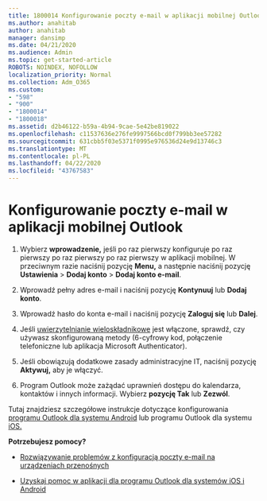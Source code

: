 ```yaml
---
title: 1800014 Konfigurowanie poczty e-mail w aplikacji mobilnej Outlook
ms.author: anahitab
author: anahitab
manager: dansimp
ms.date: 04/21/2020
ms.audience: Admin
ms.topic: get-started-article
ROBOTS: NOINDEX, NOFOLLOW
localization_priority: Normal
ms.collection: Adm_O365
ms.custom:
- "598"
- "900"
- "1800014"
- "1800018"
ms.assetid: d2b46122-b59a-4b94-9cae-5e42be819022
ms.openlocfilehash: c11537636e276fe9997566bcd0f799bb3ee57282
ms.sourcegitcommit: 631cbb5f03e5371f0995e976536d24e9d13746c3
ms.translationtype: MT
ms.contentlocale: pl-PL
ms.lasthandoff: 04/22/2020
ms.locfileid: "43767583"
---
```

# <a name="set-up-email-in-the-outlook-mobile-app"></a>Konfigurowanie poczty e-mail w aplikacji mobilnej Outlook

1. Wybierz **wprowadzenie,** jeśli po raz pierwszy konfiguruje po raz pierwszy po raz pierwszy po raz pierwszy w aplikacji mobilnej. W przeciwnym razie naciśnij pozycję **Menu,** a następnie naciśnij pozycję **Ustawienia** \> **Dodaj konto** \> **Dodaj konto e-mail**.

2. Wprowadź pełny adres e-mail i naciśnij pozycję **Kontynuuj** lub **Dodaj konto**.

3. Wprowadź hasło do konta e-mail i naciśnij pozycję **Zaloguj się** lub **Dalej**.

4. Jeśli [uwierzytelnianie wieloskładnikowe](https://docs.microsoft.com/office365/admin/security-and-compliance/set-up-multi-factor-authentication) jest włączone, sprawdź, czy używasz skonfigurowaną metody (6-cyfrowy kod, połączenie telefoniczne lub aplikacja Microsoft Authenticator).

5. Jeśli obowiązują dodatkowe zasady administracyjne IT, naciśnij pozycję **Aktywuj,** aby je włączyć.

6. Program Outlook może zażądać uprawnień dostępu do kalendarza, kontaktów i innych informacji. Wybierz **pozycję Tak** lub **Zezwól**.

Tutaj znajdziesz szczegółowe instrukcje dotyczące konfigurowania [programu Outlook dla systemu Android](https://support.office.com/article/886db551-8dfa-4fd5-b835-f8e532091872.aspx) lub programu Outlook dla systemu [iOS.](https://support.office.com/article/b2de2161-cc1d-49ef-9ef9-81acd1c8e234.aspx)
  
 **Potrzebujesz pomocy?**
  
- [Rozwiązywanie problemów z konfiguracją poczty e-mail na urządzeniach przenośnych](https://support.office.com/article/a264ef01-9c88-48fb-9285-7017e4f31f02.aspx)

- [Uzyskaj pomoc w aplikacji dla programu Outlook dla systemów iOS i Android](https://support.office.com/article/218a22d1-9fa5-4889-b689-de1c63493243.aspx#ID0EAABAAA=Contact_Support)
